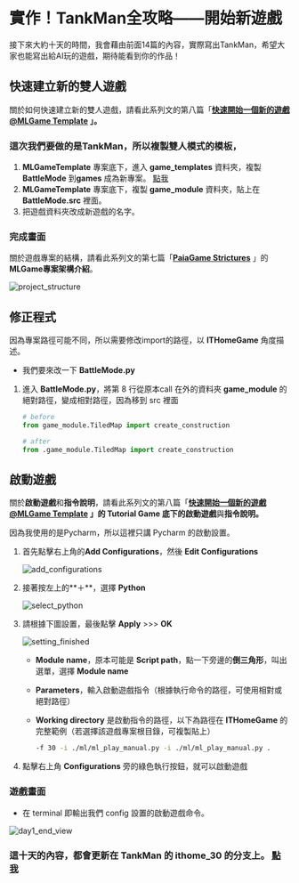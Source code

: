 # 實作！TankMan全攻略——開始新遊戲

接下來大約十天的時間，我會藉由前面14篇的內容，實際寫出TankMan，希望大家也能寫出給AI玩的遊戲，期待能看到你的作品！

## 快速建立新的雙人遊戲

關於如何快速建立新的雙人遊戲，請看此系列文的第八篇「**[快速開始一個新的遊戲 @MLGame Template](https://ithelp.ithome.com.tw/articles/10297015) 」。**

### 這次我們要做的是TankMan，所以複製雙人模式的模板，

1. **MLGameTemplate** 專案底下，進入 **game_templates** 資料夾，複製 **BattleMode** 到**games** 成為新專案。 [點我](https://github.com/Jesse-Jumbo/MLGameTemplate/tree/main/game_templates)
2. **MLGameTemplate** 專案底下，複製 **game_module** 資料夾，貼上在 **BattleMode.src** 裡面。
3. 把遊戲資料夾改成新遊戲的名字。

### 完成畫面

關於遊戲專案的結構，請看此系列文的第七篇「[**PaiaGame Strictures**](https://ithelp.ithome.com.tw/articles/10296404) 」的 **MLGame專案架構介紹**。

![project_structure](https://raw.githubusercontent.com/Jesse-Jumbo/MLGameTemplate/main/Iron_article_2022/image/project_structure.png)

## 修正程式

因為專案路徑可能不同，所以需要修改import的路徑，以 **ITHomeGame** 角度描述。

- 我們要來改一下 **BattleMode.py**
1. 進入 **BattleMode.py**，將第 8 行從原本call 在外的資料夾 **game_module** 的絕對路徑，變成相對路徑，因為移到 src 裡面
    
    ```python
    # before
    from game_module.TiledMap import create_construction
    
    # after
    from .game_module.TiledMap import create_construction
    ```

## 啟動遊戲

關於**啟動遊戲**和**指令說明**，請看此系列文的第八篇「**[快速開始一個新的遊戲 @MLGame Template](https://ithelp.ithome.com.tw/articles/10297015) 」**的 **Tutorial Game** 底下的**啟動遊戲**與**指令說明。**

因為我使用的是Pycharm，所以這裡只講 Pycharm 的啟動設置。

1. 首先點擊右上角的**Add Configurations**，然後 **Edit Configurations**
    
    ![add_configurations](https://raw.githubusercontent.com/Jesse-Jumbo/MLGameTemplate/main/Iron_article_2022/image/add_configurations.png)
    
2. 接著按左上的**＋**，選擇 **Python**
    
    ![select_python](https://raw.githubusercontent.com/Jesse-Jumbo/MLGameTemplate/main/Iron_article_2022/image/select_python.png)
    
3. 請根據下圖設置，最後點擊 **Apply** >>> **OK**
    
    ![setting_finished](https://raw.githubusercontent.com/Jesse-Jumbo/MLGameTemplate/main/Iron_article_2022/image/setting_finished.png)
    
    - **Module name**，原本可能是 **Script path**，點一下旁邊的**倒三角形**，叫出選單，選擇 **Module name**
    - **Parameters**，輸入啟動遊戲指令（根據執行命令的路徑，可使用相對或絕對路徑）
    - **Working directory** 是啟動指令的路徑，以下為路徑在 **ITHomeGame** 的完整範例（若選擇該遊戲專案根目錄，可複製貼上）
        
        ```bash
        -f 30 -i ./ml/ml_play_manual.py -i ./ml/ml_play_manual.py .
        ```
        
4. 點擊右上角 **Configurations** 旁的綠色執行按鈕，就可以啟動遊戲

### 遊戲畫面

- 在 terminal 即輸出我們 config 設置的啟動遊戲命令。

![day1_end_view](https://raw.githubusercontent.com/Jesse-Jumbo/MLGameTemplate/main/Iron_article_2022/image/day1_end_view.png)

### 這十天的內容，都會更新在 TankMan 的 ithome_30 的分支上。 [點我](https://github.com/Jesse-Jumbo/TankMan/tree/day_1)

